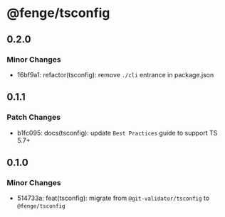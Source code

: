 # @fenge/tsconfig

## 0.2.0

### Minor Changes

- 16bf9a1: refactor(tsconfig): remove `./cli` entrance in package.json

## 0.1.1

### Patch Changes

- b1fc095: docs(tsconfig): update `Best Practices` guide to support TS 5.7+

## 0.1.0

### Minor Changes

- 514733a: feat(tsconfig): migrate from `@git-validator/tsconfig` to `@fenge/tsconfig`
